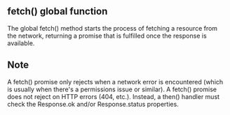 ## fetch() global function
The global fetch() method starts the process of fetching a resource from the network, returning a promise that is fulfilled once the response is available.

## Note
A fetch() promise only rejects when a network error is encountered (which is usually when there's a permissions issue or similar). A fetch() promise does not reject on HTTP errors (404, etc.). Instead, a then() handler must check the Response.ok and/or Response.status properties.

